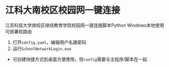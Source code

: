 # 江科大南校区校园网一键连接
江苏科技大学南校区继续教育学院校园网一键连接脚本Python Windows本地使用可部署软路由


1. 打开`config.yaml`，编辑用户名跟密码
2. 运行`SchoolNetworkLogin.exe`
+ 可创建快捷方式到桌面方便使用，但`config`需要与主程序/脚本在一起
